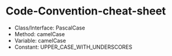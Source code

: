 # Code-Convention-cheat-sheet

- Class/Interface: PascalCase
- Method: camelCase
- Variable: camelCase
- Constant: UPPER_CASE_WITH_UNDERSCORES